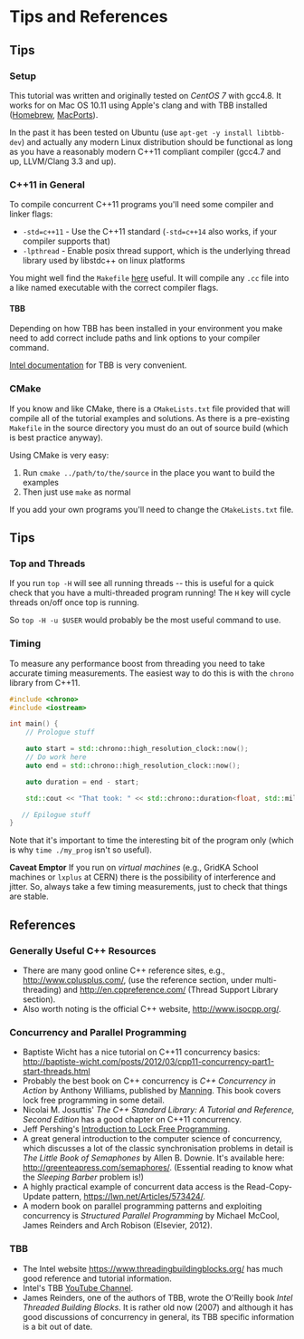 # Tips and References

## Tips

### Setup

This tutorial was written and originally tested on *CentOS 7* with
gcc4.8. It works for on Mac OS 10.11
using Apple's clang and with TBB installed
([Homebrew](http://brew.sh/), [MacPorts](https://www.macports.org/)).

In the past it has been tested on Ubuntu (use `apt-get -y install libtbb-dev`)
and actually any modern Linux distribution should be functional as long
as you have a reasonably modern C++11 compliant compiler (gcc4.7 and up,
LLVM/Clang 3.3 and up).

### C++11 in General

To compile concurrent C++11 programs you'll need some compiler and linker flags:

* `-std=c++11` - Use the C++11 standard (`-std=c++14`
  also works, if your compiler supports that)
* `-lpthread` - Enable posix thread support, which is the underlying thread library used by libstdc++ on linux platforms

You might well find the `Makefile` [here](https://github.com/graeme-a-stewart/cpp-concurrency/blob/gridka16/src/cpp11/Makefile)
useful. It will compile any `.cc` file into a like named executable with the correct compiler flags.

#### TBB

Depending on how TBB has been installed in your environment you make need to add
correct include paths and link options to your compiler command.

[Intel documentation](https://www.threadingbuildingblocks.org/) for TBB is
very convenient.

### CMake

If you know and like CMake, there is a `CMakeLists.txt` file provided that will
compile all of the tutorial examples and solutions. As there is a pre-existing `Makefile` 
in the source directory you must do an out of source build (which is best practice anyway).

Using CMake is very easy:

1. Run `cmake ../path/to/the/source` in the place you want to build the examples
2. Then just use `make` as normal
 
If you add your own programs you'll need to change the `CMakeLists.txt` file.

## Tips

### Top and Threads

If you run `top -H` will see all running threads -- this is useful for a quick check that you have a multi-threaded program running! The `H` key will cycle threads on/off once top is running.

So `top -H -u $USER` would probably be the most useful command to use.

### Timing

To measure any performance boost from threading you need to take accurate timing measurements. The easiest way to do this is with the `chrono` library from C++11.

```cpp
#include <chrono>
#include <iostream>

int main() {
    // Prologue stuff

    auto start = std::chrono::high_resolution_clock::now();
    // Do work here
    auto end = std::chrono::high_resolution_clock::now();

    auto duration = end - start;

    std::cout << "That took: " << std::chrono::duration<float, std::milli> (duration).count() << " ms" << endl;

   // Epilogue stuff
}
```

Note that it's important to time the interesting bit of the program only (which is why `time ./my_prog` isn't so useful).

**Caveat Emptor** If you run on *virtual machines* (e.g., GridKA School machines or `lxplus` at CERN) there is the possibility of interference and jitter. So, always take a few timing measurements, just to check that things are stable.

## References

### Generally Useful C++ Resources

* There are many good online C++ reference sites, e.g., http://www.cplusplus.com/, (use the reference section, under
  multi-threading) and http://en.cppreference.com/ (Thread Support Library section).
* Also worth noting is the official C++ website, http://www.isocpp.org/.

### Concurrency and Parallel Programming

* Baptiste Wicht has a nice tutorial on C++11 concurrency basics: http://baptiste-wicht.com/posts/2012/03/cpp11-concurrency-part1-start-threads.html
* Probably the best book on C++ concurrency is *C++ Concurrency in
  Action* by Anthony Williams, published by
  [Manning](http://www.manning.com/williams/). This book covers lock
  free programming in some detail.
* Nicolai M. Josuttis' *The C++ Standard Library: A Tutorial and Reference, Second Edition*
  has a good chapter on C++11 concurrency. 
* Jeff Pershing's [Introduction to Lock Free Programming](http://preshing.com/20120612/an-introduction-to-lock-free-programming/).
* A great general introduction to the computer science of concurrency,
  which discusses a lot of the classic synchronisation problems in
  detail is *The Little Book of Semaphones* by Allen B. Downie. It's
  available here: http://greenteapress.com/semaphores/. (Essential
  reading to know what the *Sleeping Barber* problem is!)
* A highly practical example of concurrent data access is the
  Read-Copy-Update pattern, https://lwn.net/Articles/573424/.
* A modern book on parallel programming patterns and exploiting
  concurrency is *Structured Parallel Programming* by Michael McCool,
  James Reinders and Arch Robison (Elsevier, 2012).

### TBB

* The Intel website https://www.threadingbuildingblocks.org/ has much
  good reference and tutorial information.
* Intel's TBB [YouTube Channel](https://www.youtube.com/playlist?list=PLzwFYM4Q6gANxJmQDYXtyh6uRHO8JSY15).
* James Reinders, one of the authors of TBB, wrote the O'Reilly book
  *Intel Threaded Building Blocks*. It is rather old now (2007) and
  although it has good discussions of concurrency in general, its TBB
  specific information is a bit out of date.
